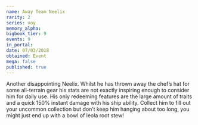 ```yaml
---
name: Away Team Neelix
rarity: 2
series: voy
memory_alpha:
bigbook_tier: 9
events: 9
in_portal:
date: 07/03/2018
obtained: Event
mega: false
published: true
---
```


Another disappointing Neelix. Whilst he has thrown away the chef’s hat for some all-terrain gear his stats are not exactly inspiring enough to consider him for daily use. His only redeeming features are the large amount of traits and a quick 150% instant damage with his ship ability. Collect him to fill out your uncommon collection but don’t keep him hanging about too long, you might just end up with a bowl of leola root stew!
